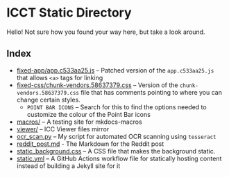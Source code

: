 # ICCT Static Directory
Hello! Not sure how you found your way here, but take a look around.

## Index
<!--
Rules for sorting:
Folders first, then files
Alphabetical within folders and within files
-->

* [fixed-app/app.c533aa25.js](./fixed-app/app.c533aa25.js) – Patched version of
  the `app.c533aa25.js` that allows `<a>` tags for linking
* [fixed-css/chunk-vendors.58637379.css](fixed-css/chunk-vendors.58637379.css)
  – Version of the `chunk-vendors.58637379.css` file that has comments pointing
  to where you can change certain styles.
    * `POINT BAR ICONS` – Search for this to find the options needed to
      customize the colour of the Point Bar icons
* [macros/](./macros/) – A testing site for mkdocs-macros
* [viewer/](./viewer/) – ICC Viewer files mirror
* [ocr_scan.py](./ocr_scan.py) – My script for automated OCR scanning using
  `tesseract`
* [reddit_post.md](./reddit_post.md) - The Markdown for the Reddit post
* [static_background.css](static_background.css) – A CSS file that makes the
  background static.
* [static.yml](./static.yml) – A GitHub Actions workflow file for statically
  hosting content instead of building a Jekyll site for it
